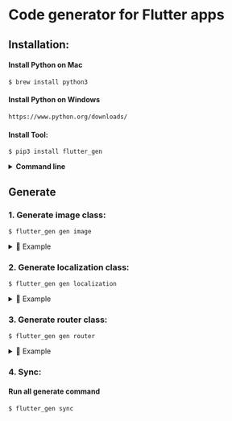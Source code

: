 # Code generator for Flutter apps
## Installation:

#### Install Python on Mac
```
$ brew install python3
```

#### Install Python on Windows
```
https://www.python.org/downloads/
```

#### Install Tool:
```
$ pip3 install flutter_gen
```

<details>
<summary><b>Command line</b></summary>
  #### Update:
  ```
  $ pip3 install -U flutter_gen
  ```
  #### Uninstall:
  ```
  $ pip3 uninstall flutter_gen
  ```

</details>

## Generate
### 1. Generate image class:
```
$ flutter_gen gen image
```
<details>
<summary>📑 Example</summary>

```dart
const _assetsImagePath = 'assets/images';

class Images {
  static const test = '$_assetsImagePath/test.png';
}
```
</details>

### 2. Generate localization class:
```
$ flutter_gen gen localization
```
<details>
<summary>📑 Example</summary>

```dart
class i18n {
  static String get test => 'test'.tr();
}
```
</details>

### 3. Generate router class:
```
$ flutter_gen gen router
```
<details>
<summary>📑 Example</summary>

```dart
Future? toHome({int? id}) {}

Future? offAllHome({int? id}) {}

Future? offAndToHome({int? id}) {}

Future? offHome({int? id}) {}

Future? offUntilHome({int? id}) {}
```
</details>

### 4. Sync:
#### Run all generate command
```
$ flutter_gen sync
```